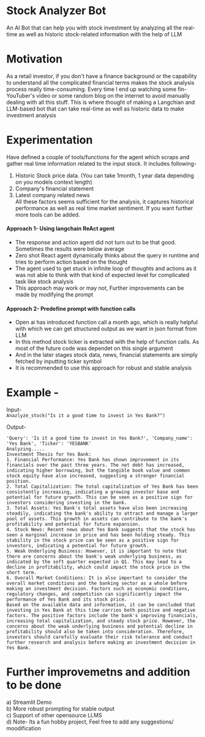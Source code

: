 # Stock Analyzer Bot 
An AI Bot that can help you with stock investment by analyzing all the real-time as well as historic stock-related information with the help of LLM

# Motivation

As a retail investor, if you don't have a finance background or the capability to understand all the complicated financial terms makes the stock analysis process really time-consuming. Every time I end up watching some fin-YouTuber's video or some random blog on the internet to avoid manually dealing with all this stuff. This is where thought of making a Langchian and LLM-based bot that can take real-time as well as historic data to make investment analysis 
<!--
# How to run 
All the code and experimentation can be found in <code>stock_analyzer_bot.ipynb</code> notebook. 
You need to add openai_api_key in the initial code cell
+-->
# Experimentation
Have defined a couple of tools/functions for the agent which scraps and gather real time information related to the input stock. It includes following- 
1. Historic Stock price data. (You can take 1month, 1 year data depending on you models context length)
2. Company's financial statement  
3. Latest company related news  
All these factors seems sufficient for the analysis, it captures historical performance as well as real time market sentiment. If you want further more tools can be added. 

#### Approach 1- Using langchain ReAct agent
- The response and action agent did not turn out to be that good. Sometimes the results were below average
- Zero shot React agent dynamically thinks about the query in runtime and tries to perform action based on the thought
- The agent used to get stuck in infinite loop of thoughts and actions as it was not able to think with that kind of expected level for complicated task like stock analysis
- This approach may work or may not, Further improvements can be made by modifying the prompt

#### Approach 2- Predefine prompt with function calls
- Open ai has introduced function call a month ago, which is really helpful with which we can get structured output as we want in json format from LLM 
- In this method stock ticker is extracted with the help of function calls. As most of the future code was dependet on this single argument
- And in the later stages stock data, news, financial statements are simply fetched by inputting ticker symbol 
- It is recommended to use this approach for robust and stable analysis

# Example - 
Input- \
```Anazlyze_stock("Is it a good time to invest in Yes Bank?") ```

Output- 

```
'Query': 'Is it a good time to invest in Yes Bank?', 'Company_name': 'Yes Bank', 'Ticker': 'YESBANK'
Analyzing.....
Investment Thesis for Yes Bank:
1. Financial Performance: Yes Bank has shown improvement in its financials over the past three years. The net debt has increased, indicating higher borrowing, but the tangible book value and common stock equity have also increased, suggesting a stronger financial position.
2. Total Capitalization: The total capitalization of Yes Bank has been consistently increasing, indicating a growing investor base and potential for future growth. This can be seen as a positive sign for investors considering investing in the bank.
3. Total Assets: Yes Bank's total assets have also been increasing steadily, indicating the bank's ability to attract and manage a larger pool of assets. This growth in assets can contribute to the bank's profitability and potential for future expansion.
4. Stock News: Recent news about Yes Bank suggests that the stock has seen a marginal increase in price and has been holding steady. This stability in the stock price can be seen as a positive sign for investors, indicating a potential for future growth.
5. Weak Underlying Business: However, it is important to note that there are concerns about the bank's weak underlying business, as indicated by the soft quarter expected in Q1. This may lead to a decline in profitability, which could impact the stock price in the short term.
6. Overall Market Conditions: It is also important to consider the overall market conditions and the banking sector as a whole before making an investment decision. Factors such as economic conditions, regulatory changes, and competition can significantly impact the performance of Yes Bank and its stock price.
Based on the available data and information, it can be concluded that investing in Yes Bank at this time carries both positive and negative factors. The positive factors include the bank's improving financials, increasing total capitalization, and steady stock price. However, the concerns about the weak underlying business and potential decline in profitability should also be taken into consideration. Therefore, investors should carefully evaluate their risk tolerance and conduct further research and analysis before making an investment decision in Yes Bank.
```


 # Further improvemetns and addition to be done
a) Streamlit Demo \
b) More robust prompting for stable output \
c) Support of other opensource LLMS \
d) Note- Its a fun hobby project, Feel free to add any suggestions/ moodification

